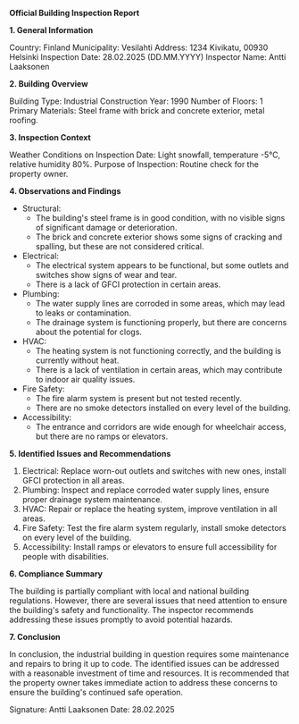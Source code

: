 **Official Building Inspection Report**

**1. General Information**

Country: Finland
Municipality: Vesilahti
Address: 1234 Kivikatu, 00930 Helsinki
Inspection Date: 28.02.2025 (DD.MM.YYYY)
Inspector Name: Antti Laaksonen

**2. Building Overview**

Building Type: Industrial
Construction Year: 1990
Number of Floors: 1
Primary Materials: Steel frame with brick and concrete exterior, metal roofing.

**3. Inspection Context**

Weather Conditions on Inspection Date: Light snowfall, temperature -5°C, relative humidity 80%.
Purpose of Inspection: Routine check for the property owner.

**4. Observations and Findings**

* Structural:
	+ The building's steel frame is in good condition, with no visible signs of significant damage or deterioration.
	+ The brick and concrete exterior shows some signs of cracking and spalling, but these are not considered critical.
* Electrical:
	+ The electrical system appears to be functional, but some outlets and switches show signs of wear and tear.
	+ There is a lack of GFCI protection in certain areas.
* Plumbing:
	+ The water supply lines are corroded in some areas, which may lead to leaks or contamination.
	+ The drainage system is functioning properly, but there are concerns about the potential for clogs.
* HVAC:
	+ The heating system is not functioning correctly, and the building is currently without heat.
	+ There is a lack of ventilation in certain areas, which may contribute to indoor air quality issues.
* Fire Safety:
	+ The fire alarm system is present but not tested recently.
	+ There are no smoke detectors installed on every level of the building.
* Accessibility:
	+ The entrance and corridors are wide enough for wheelchair access, but there are no ramps or elevators.

**5. Identified Issues and Recommendations**

1. Electrical: Replace worn-out outlets and switches with new ones, install GFCI protection in all areas.
2. Plumbing: Inspect and replace corroded water supply lines, ensure proper drainage system maintenance.
3. HVAC: Repair or replace the heating system, improve ventilation in all areas.
4. Fire Safety: Test the fire alarm system regularly, install smoke detectors on every level of the building.
5. Accessibility: Install ramps or elevators to ensure full accessibility for people with disabilities.

**6. Compliance Summary**

The building is partially compliant with local and national building regulations. However, there are several issues that need attention to ensure the building's safety and functionality. The inspector recommends addressing these issues promptly to avoid potential hazards.

**7. Conclusion**

In conclusion, the industrial building in question requires some maintenance and repairs to bring it up to code. The identified issues can be addressed with a reasonable investment of time and resources. It is recommended that the property owner takes immediate action to address these concerns to ensure the building's continued safe operation.

Signature: Antti Laaksonen
Date: 28.02.2025